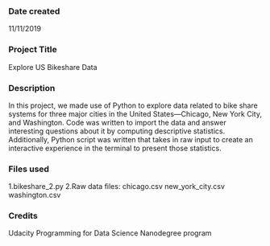 ### Date created
11/11/2019

### Project Title
Explore US Bikeshare Data

### Description
In this project, we made use of Python to explore data related to bike share systems for three major cities in the United States—Chicago, New York City, and Washington. Code was written to import the data and answer interesting questions about it by computing descriptive statistics. Additionally, Python script was written that takes in raw input to create an interactive experience in the terminal to present those statistics.

### Files used
1.bikeshare_2.py
2.Raw data files:
  chicago.csv
  new_york_city.csv
  washington.csv

### Credits
Udacity Programming for Data Science Nanodegree program
